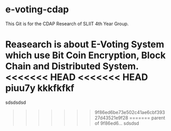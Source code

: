 # e-voting-cdap

This Git is for the CDAP Research of SLIIT 4th Year Group. 

Reasearch is about E-Voting System which use Bit Coin Encryption, Block Chain and Distributed System.
<<<<<<< HEAD
<<<<<<< HEAD
piuu7y kkkfkfkf
=======
sdsdsdsd
>>>>>>> 9f86ed6be73e502c41ae6cbf39327d43521e9f28
=======
>>>>>>> parent of 9f86ed6... sdsdsd
